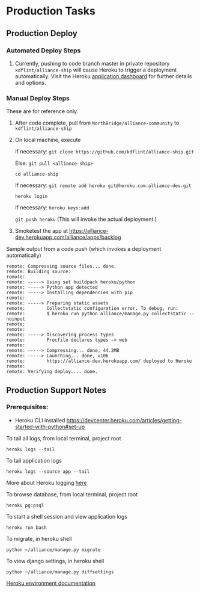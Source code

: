 # Production Tasks

## Production Deploy

### Automated Deploy Steps

1. Currently, pushing to code branch master in private repository `kdflint/alliance-ship` will cause Heroku to trigger a deployment automatically. Visit the Heroku [application dashboard](https://dashboard.heroku.com/apps/alliance-dev/deploy/github) for further details and options.

### Manual Deploy Steps

These are for reference only. 

1. After code complete, pull from `NorthBridge/alliance-community` to `kdflint/alliance-ship`

2. On local machine, execute

    If necessary: `git clone https://github.com/kdflint/alliance-ship.git` 
    
    Else: `git pull <alliance-ship>`
    
    `cd alliance-ship`
    
    If necessary: `git remote add heroku git@heroku.com:alliance-dev.git`
    
    `heroku login`
    
    If necessary: `heroku keys:add`
    
    `git push heroku` (This will invoke the actual deployment.)

3. Smoketest the app at https://alliance-dev.herokuapp.com/alliance/apps/backlog

Sample output from a code push (which invokes a deployment automatically)

```
remote: Compressing source files... done.  
remote: Building source:  
remote:   
remote: -----> Using set buildpack heroku/python  
remote: -----> Python app detected  
remote: -----> Installing dependencies with pip  
remote:   
remote: -----> Preparing static assets  
remote:        Collectstatic configuration error. To debug, run:  
remote:        $ heroku run python alliance/manage.py collectstatic --noinput  
remote:   
remote:   
remote: -----> Discovering process types  
remote:        Procfile declares types -> web  
remote:   
remote: -----> Compressing... done, 44.2MB  
remote: -----> Launching... done, v106  
remote:        https://alliance-dev.herokuapp.com/ deployed to Heroku  
remote:   
remote: Verifying deploy.... done.  
```

## Production Support Notes

### Prerequisites:  
* Heroku CLI installed
    https://devcenter.heroku.com/articles/getting-started-with-python#set-up

To tail all logs, from local terminal, project root
```
heroku logs --tail
```

To tail application logs

```
heroku logs --source app --tail
```

More about Heroku logging [here](https://devcenter.heroku.com/articles/logging#view-logs)

To browse database, from local terminal, project root
```
heroku pg:psql
```

To start a shell session and view application logs
```
heroku run bash
```

To migrate, in heroku shell
```
python ~/alliance/manage.py migrate
```

To view django settings, in heroku shell
```
python ~/alliance/manage.py diffsettings
```

[Heroku environment documentation](https://devcenter.heroku.com/articles/getting-started-with-python#introduction)
